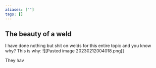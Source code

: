 ```yaml
---
aliases: [""]
tags: []
---
```


## The beauty of a weld

I have done nothing but shit on welds for this entire topic and you know why? This is why:
![[Pasted image 20230212004018.png]]

They hav
